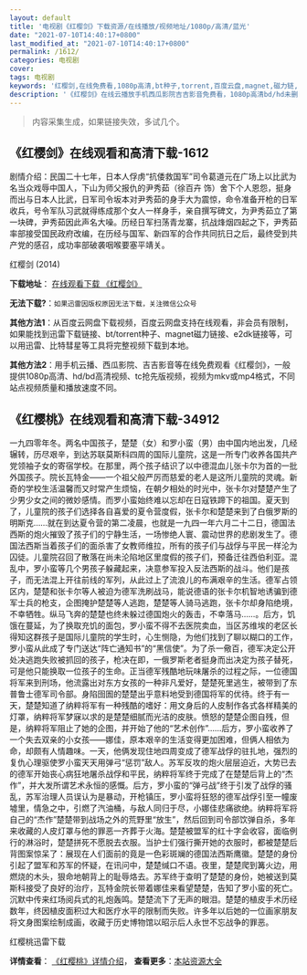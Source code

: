 ```yaml
---
layout: default
title: '电视剧《红樱剑》下载资源/在线播放/视频地址/1080p/高清/蓝光'
date: "2021-07-10T14:40:17+0800"
last_modified_at: "2021-07-10T14:40:17+0800"
permalink: /1612/
categories: 电视剧
cover:
tags: 电视剧
keywords: '红樱剑,在线免费看,1080p高清,bt种子,torrent,百度云盘,magnet,磁力链,迅雷下载资源'
description: '《红樱剑》在线云播放手机西瓜影院吉吉影音免费看，1080p高清bd/hd未删减完整版和tc抢先枪版，mkv/mp4格式，附带bt/torrent种子、magnet/磁力链、百度云盘、网盘资源迅雷下载链接'
---
```


>内容采集生成，如果链接失效，多试几个。


## 《红樱剑》在线观看和高清下载-1612

剧情介绍：民国二十七年，日本人俘虏“抗倭救国军”司令葛道元在广场上以比武为名当众戏辱中国人，下山为师父报仇的尹秀茹（徐百卉 饰）舍下个人恩怨，挺身而出与日本人比武，日军司令坂本对尹秀茹的身手大为震惊，命令准备开枪的日军收兵，号令军队习武就得练成那个女人一样身手，亲自撰写碑文，为尹秀茹立了第一块碑，尹秀茹因此声名大噪。历经日军扫荡青龙寨，抗战烽烟四起之下，尹秀茹率部接受国民政府改编，在历经与国军、新四军的合作共同抗日之后，最终受到共产党的感召，成功率部破袭咽喉要塞平靖关。


红樱剑 (2014)

**下载地址**： [在线观看下载 《红樱剑》](https://www.btbtdy.me/btdy/dy16664.html) 


**无法下载?**：`如果迅雷因版权原因无法下载，关注微信公众号 `

**其他方法1**：从百度云网盘下载视频，百度云网盘支持在线观看，非会员有限制，如果能找到迅雷下载链接、bt/torrent种子、magnet磁力链接、e2dk链接等，可以用迅雷、比特彗星等工具将完整视频下载到本地。

**其他方法2**：用手机云播、西瓜影院、吉吉影音等在线免费观看《红樱剑》，一般提供1080p高清、hd/bd高清视频、tc抢先版视频，视频为mkv或mp4格式，不同站点视频质量和播放速度不同。


## 《红樱桃》在线观看和高清下载-34912

一九四零年冬。两名中国孩子，楚楚（女）和罗小蛮（男）由中国内地出发，几经辗转，历尽艰辛，到达苏联莫斯科四周的国际儿童院，这是一所专门收养各国共产党领袖子女的寄宿学校。在那里，两个孩子结识了以中德混血儿张卡尔为首的一批外国孩子。院长瓦特金——一个祖父般严厉而慈爱的老人是这所儿童院的灵魂。新奇的学校生活温馨而又时常产生烦恼，在朝夕相处的时光中，张卡尔对楚楚产生了少男少女之间的微妙感情。而罗小蛮始终难以忘却在日寇铁蹄下的祖国。夏天到了，儿童院的孩子们选择各自喜爱的夏令营度假，张卡尔和楚楚来到了白俄罗斯的明斯克……就在到达夏令营的第二凌晨，也就是一九四一年六月二十二日，德国法西斯的炮火摧毁了孩子们的宁静生活，一场惨绝人寰、震动世界的悲剧发生了。德国法西斯当着孩子们的面杀害了女教师维拉，所有的孩子们与战俘与平民一样沦为囚徒。儿童院召回了散落在尚未沦陷地区里度假的孩子们，预备迁往西伯利亚。混乱中，罗小蛮等几个男孩子躲藏起来，决意参军投入反法西斯的战斗。他们是孩子，而无法混上开往前线的军列，从此过上了流浪儿的布满艰辛的生活。德军占领区内，楚楚和张卡尔等人被迫为德军洗刷战马，能说德语的张卡尔机智地诱骗到德军士兵的枪支，企图掩护楚楚等人逃跑，楚楚等人骑马逃跑，张卡尔却身陷绝境，不幸牺牲。纵马飞奔的楚楚也终未躲过德国炮火的轰击，不幸落马&hellip;…。后方，饥饿在蔓延，为了换取充饥的面包，罗小蛮不得不去医院卖血，当区苏维埃的老区长得知这群孩子是国际儿童院的学生时，心生恻隐，为他们找到了聊以糊口的工作，罗小蛮从此成了专门送达“阵亡通知书&rdquo;的&ldquo;黑信使&rdquo;。为了杀一儆百，德军决定公开处决逃跑失败被抓回的孩子，枪决在即，一俄罗斯老者挺身而出决定为孩子替死，可是他只能换取一位孩子的生命。正当德军残酷地玩味屠杀的过程之际，一位德国将军来到刑场，他流露出对东方女孩的一种非凡爱好，楚楚死里逃生，被带到了东普鲁士德军司令部。身陷囹圄的楚楚出乎意料地受到德国将军的优待。终于有一天，楚楚知道了纳粹将军有一种残酷的嗜好：用文身后的人皮制作各式各样精美的灯罩，纳粹将军梦寐以求的是楚楚细腻而光洁的皮肤。愤怒的楚楚企图自残，但是，纳粹将军阻止了她的企图，并开始了他的“艺术创作”……后方，罗小蛮收养了一个失去双亲的小女孩&mdash;—娜佳，原本艰辛的生活变得更加困难，但俩人相依为命，却颇有人情趣味。一天，他俩发现住地四周变成了德军战俘的驻扎地，强烈的复仇心理驱使罗小蛮天天用弹弓&ldquo;惩罚”敌人。苏军反攻的炮火层层迫近，大势已去的德军开始丧心病狂地屠杀战俘和平民，纳粹将军终于完成了在楚楚后背上的“杰作”，并大发所谓艺术永恒的感慨。后方，罗小蛮的“弹弓战&rdquo;终于引发了战俘的骚乱，苏军治理人员误认为是暴动，开枪镇压，罗小蛮将狂怒的德军战俘引至一幢废墟里，情急之中，引燃了汽油桶，与敌人同归于尽，小娜佳悲痛欲绝。纳粹将军将自己的&ldquo;杰作”楚楚带到战场之外的荒野里“放生”，然后回到司令部饮弹自杀，多年来收藏的人皮灯罩与他的罪恶一齐葬于火海。楚楚被盟军的红十字会收容，面临例行的淋浴时，楚楚拼死不愿脱去衣服。当护士们强行撕开她的衣服时，都被楚楚后背图案惊呆了：展现在人们面前的竟是一色彩斑斓的德国法西斯鹰徽。楚楚的身份引起了盟军和苏军的怀疑，在讯问中，楚楚缄口不语。夜里，楚楚爬到篝火边，用燃烧的木头，狠命地朝背上的耻辱烙去。苏军终于查明了楚楚的身份，她被送到莫斯科接受了良好的治疗，瓦特金院长带着娜佳来看望楚楚，告知了罗小蛮的死亡。沉默中传来红场阅兵式的礼炮轰鸣。楚楚流下了无声的眼泪。楚楚的植皮手术历经数年，终因植皮面积过大和医疗水平的限制而失败。许多年以后她的一位画家朋友将文身图案绘制成画，收藏于历史博物馆以昭示后人永世不忘战争的罪恶。


红樱桃迅雷下载

**详情查看**： [《红樱桃》详情介绍](/movie/34912/)， **查看更多**：[本站资源大全](/movie/t/all/)

